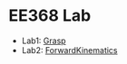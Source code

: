 # EE368 Lab
- Lab1: [Grasp](https://github.com/sergiudm/ee368_lab/blob/main/kortex_examples/launch/grasp.launch)
- Lab2: [ForwardKinematics](https://github.com/sergiudm/ee368_lab/tree/main/kortex_examples)